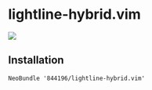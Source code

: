 # lightline-hybrid.vim
![](https://cloud.githubusercontent.com/assets/4990822/18385144/beb18456-76c9-11e6-82e8-6a8db9c23086.png)

## Installation
```
NeoBundle '844196/lightline-hybrid.vim'
```
